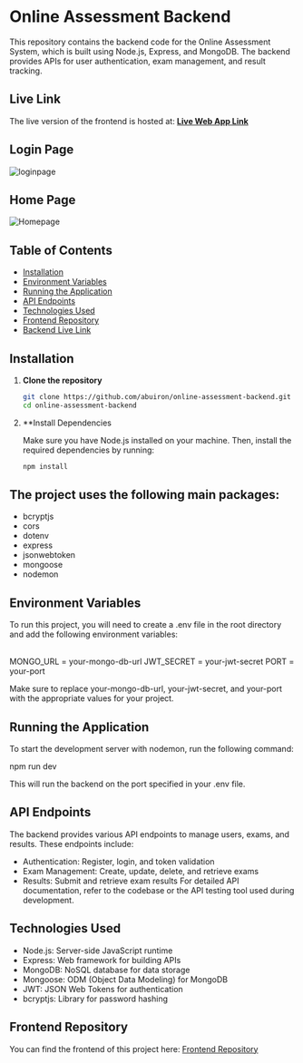 # Online Assessment Backend

This repository contains the backend code for the Online Assessment System, which is built using Node.js, Express, and MongoDB. The backend provides APIs for user authentication, exam management, and result tracking.

## Live Link

The live version of the frontend is hosted at:
**[Live Web App Link](https://online-assessment-portal.netlify.app)**

## Login Page 
 ![loginpage](https://github.com/abuiron/online-assessment-frontend/blob/main/public/assets/login.png?raw=true)

## Home Page
 ![Homepage](https://github.com/abuiron/online-assessment-frontend/blob/main/public/assets/front.png?raw=true)

## Table of Contents

- [Installation](#installation)
- [Environment Variables](#environment-variables)
- [Running the Application](#running-the-application)
- [API Endpoints](#api-endpoints)
- [Technologies Used](#technologies-used)
- [Frontend Repository](#frontend-repository)
- [Backend Live Link](#backend-live-link)

## Installation

1. **Clone the repository**

   ```bash
   git clone https://github.com/abuiron/online-assessment-backend.git
   cd online-assessment-backend

2. **Install Dependencies

   Make sure you have Node.js installed on your machine. Then, install the required dependencies by running:

   ```bash
   npm install

## The project uses the following main packages:

   - bcryptjs
   - cors
   - dotenv
   - express
   - jsonwebtoken
   - mongoose
   - nodemon

## Environment Variables

   To run this project, you will need to create a .env file in the root directory and add the following environment variables:

   
   <br>MONGO_URL = your-mongo-db-url
   JWT_SECRET = your-jwt-secret
   PORT = your-port<br>

   Make sure to replace your-mongo-db-url, your-jwt-secret, and your-port with the appropriate values for your project.

## Running the Application
To start the development server with nodemon, run the following command:

   
   npm run dev

  This will run the backend on the port specified in your .env file.

## API Endpoints
The backend provides various API endpoints to manage users, exams, and results. These endpoints include:

  - Authentication: Register, login, and token validation
  - Exam Management: Create, update, delete, and retrieve exams
  - Results: Submit and retrieve exam results
For detailed API documentation, refer to the codebase or the API testing tool used during development.

## Technologies Used

  - Node.js: Server-side JavaScript runtime
  - Express: Web framework for building APIs
  - MongoDB: NoSQL database for data storage
  - Mongoose: ODM (Object Data Modeling) for MongoDB
  - JWT: JSON Web Tokens for authentication
  - bcryptjs: Library for password hashing

## Frontend Repository
You can find the frontend of this project here: [Frontend Repository](https://github.com/abuiron/online-assessment-frontend)
